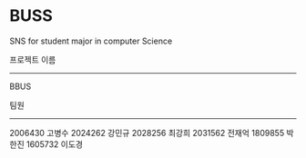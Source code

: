 # BUSS
SNS for student major in computer Science 

프로젝트 이름
***
BBUS

팀원
***
2006430 고병수 
2024262 강민규
2028256 최강희
2031562 전재억
1809855 박한진
1605732 이도경
